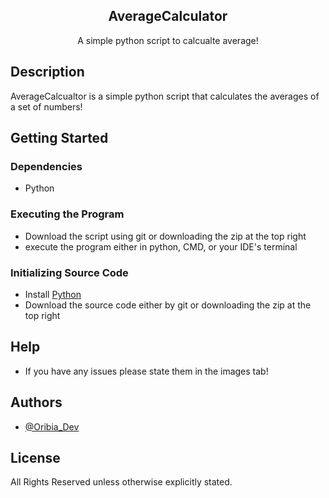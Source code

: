 <p align="center">
 <h2 align="center">AverageCalculator</h2>
 <p align="center">A simple python script to calcualte  average! </p>
</p>

## Description

AverageCalcualtor is a simple python script that calculates the averages of a set of numbers!

## Getting Started

### Dependencies

* Python 

### Executing the Program
* Download the script using git or downloading the zip at the top right
* execute the program either in python, CMD, or your IDE's terminal

### Initializing Source Code
* Install [Python](https://www.python.org/)
* Download the source code either by git or downloading the zip at the top right

## Help

* If you have any issues please state them in the images tab!

## Authors

* [@Oribia_Dev](https://twitter.com/Oribia_Dev)

## License

All Rights Reserved unless otherwise explicitly stated.
